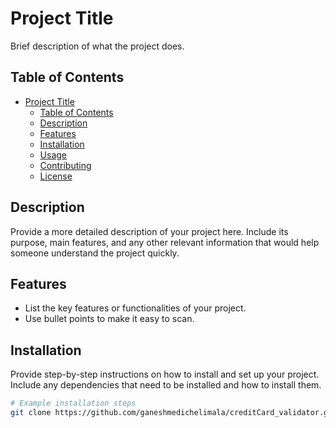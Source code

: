 # Project Title

Brief description of what the project does.

## Table of Contents

- [Project Title](#project-title)
  - [Table of Contents](#table-of-contents)
  - [Description](#description)
  - [Features](#features)
  - [Installation](#installation)
  - [Usage](#usage)
  - [Contributing](#contributing)
  - [License](#license)

## Description

Provide a more detailed description of your project here. Include its purpose, main features, and any other relevant information that would help someone understand the project quickly.

## Features

- List the key features or functionalities of your project.
- Use bullet points to make it easy to scan.

## Installation

Provide step-by-step instructions on how to install and set up your project. Include any dependencies that need to be installed and how to install them.

```bash
# Example installation steps
git clone https://github.com/ganeshmedichelimala/creditCard_validator.git
